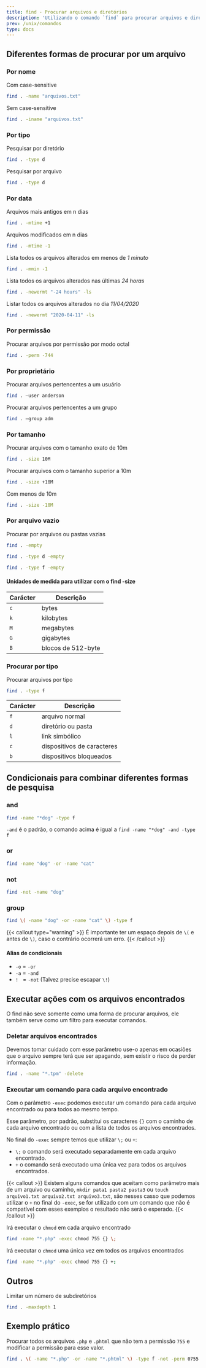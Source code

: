 ```yaml
---
title: find - Procurar arquivos e diretórios
description: 'Utilizando o comando `find` para procurar arquivos e diretórios no Linux ou MacOS'
prev: /unix/comandos
type: docs
---
```


## Diferentes formas de procurar por um arquivo

### Por nome

Com case-sensitive

```sh
find . -name "arquivos.txt"
```

Sem case-sensitive

```sh
find . -iname "arquivos.txt"
```

### Por tipo

Pesquisar por diretório

```sh
find . -type d
```
Pesquisar por arquivo

```sh
find . -type d
```

### Por data
Arquivos mais antigos em n dias
```sh
find . -mtime +1
```

Arquivos modificados em n dias
```sh
find . -mtime -1
```

Lista todos os arquivos alterados em menos de *1 minuto*
```sh
find . -mmin -1
```

Lista todos os arquivos alterados nas últimas *24 horas*
```sh
find . -newermt "-24 hours" -ls
```

Listar todos os arquivos alterados no dia *11/04/2020*
```sh
find . -newermt "2020-04-11" -ls
```

### Por permissão


Procurar arquivos por permissão por modo octal

```sh
find . -perm -744
```
### Por proprietário

Procurar arquivos pertencentes a um usuário

```sh
find . –user anderson
```

Procurar arquivos pertencentes a um grupo

```sh
find . –group adm
```

### Por tamanho

Procurar arquivos com o tamanho exato de 10m

```sh
find . -size 10M
```

Procurar arquivos com o tamanho superior a 10m

```sh
find . -size +10M
```
Com menos de 10m

```sh
find . -size -10M
```

### Por arquivo vazio

Procurar por arquivos ou pastas vazias

```sh
find . -empty
```

```sh
find . -type d -empty
```

```sh
find . -type f -empty
```

#### Unidades de medida para utilizar com o find -size

| Carácter | Descrição          |
|----------|--------------------|
| `c`      | bytes              |
| `k`      | kilobytes          |
| `M`      | megabytes          |
| `G`      | gigabytes          |
| `B`      | blocos de 512-byte |

### Procurar por tipo

Procurar arquivos por tipo

```sh
find . -type f
```
| Carácter | Descrição                  |
|----------|----------------------------|
| `f`      | arquivo normal             |
| `d`      | diretório ou pasta         |
| `l`      | link simbólico             |
| `c`      | dispositivos de caracteres |
| `b`      | dispositivos bloqueados    |

## Condicionais para combinar diferentes formas de pesquisa

### and

```sh
find -name "*dog" -type f
```
`-and` é o padrão, o comando acima é igual a `find -name "*dog" -and -type f`

### or

```sh
find -name "dog" -or -name "cat"
```

### not
```sh
find -not -name "dog"
```

### group

```sh
find \( -name "dog" -or -name "cat" \) -type f
```
{{< callout type="warning" >}}
É importante ter um espaço depois de `\(` e antes de `\)`, caso o contrário ocorrerá um erro.
{{< /callout >}}

#### Alias de condicionais

- `-o` = `-or`
- `-a` = `-and`
- `!` &nbsp; = `-not` (Talvez precise escapar `\!`)

## Executar ações com os arquivos encontrados

O find não seve somente como uma forma de procurar arquivos, ele também serve como um filtro para executar comandos.

### Deletar arquivos encontrados
Devemos tomar cuidado com esse parâmetro use-o apenas em ocasiões que o arquivo sempre terá que ser apagando, sem existir o risco de perder informação.

```sh
find . -name "*.tpm" -delete
```

### Executar um comando para cada arquivo encontrado

Com o parâmetro `-exec` podemos executar um comando para cada arquivo encontrado ou para todos ao mesmo tempo.

Esse parâmetro, por padrão, substitui os caracteres `{}` com o caminho de cada arquivo encontrado ou com a lista de todos os arquivos encontrados.

No final do `-exec` sempre temos que utilizar `\;` ou `+`:
- `\;` o comando será executado separadamente em cada arquivo encontrado.
- `+` o comando será executado uma única vez para todos os arquivos encontrados.

{{< callout >}}
Existem alguns comandos que aceitam como parâmetro mais de um arquivo ou caminho, `mkdir pata1 pasta2 pasta3` ou `touch arquivo1.txt arquivo2.txt arquivo3.txt`, são nesses casso que podemos utilizar o `+` no final do `-exec`, se for utilizado com um comando que não é compatível com esses exemplos o resultado não será o esperado.
{{< /callout >}}

Irá executar o `chmod` em cada arquivo encontrado

```sh
find -name "*.php" -exec chmod 755 {} \;
```
Irá executar o `chmod` uma única vez em todos os arquivos encontrados

```sh
find -name "*.php" -exec chmod 755 {} +;
```

## Outros

Limitar um número de subdiretórios

```sh
find . -maxdepth 1
```

## Exemplo prático

Procurar todos os arquivos `.php` e `.phtml` que não tem a permissão `755` e modificar a permissão para esse valor.

```sh
find . \( -name "*.php" -or -name "*.phtml" \) -type f -not -perm 0755 -exec chmod 755 {} \;
```
